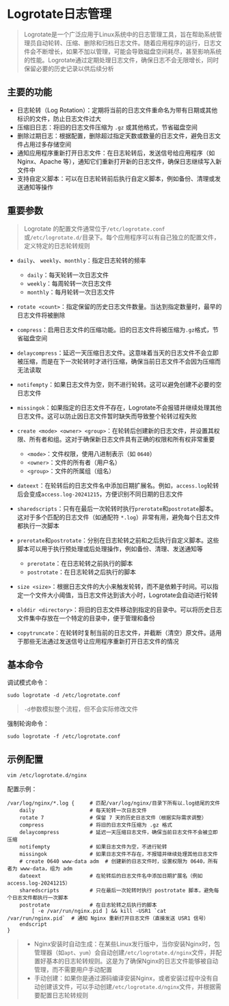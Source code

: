 # Logrotate日志管理

> Logrotate是一个广泛应用于Linux系统中的日志管理工具，旨在帮助系统管理员自动轮转、压缩、删除和归档日志文件。随着应用程序的运行，日志文件会不断增长，如果不加以管理，可能会导致磁盘空间耗尽，甚至影响系统的性能。Logrotate通过定期处理日志文件，确保日志不会无限增长，同时保留必要的历史记录以供后续分析

## 主要的功能

- 日志轮转（Log Rotation）：定期将当前的日志文件重命名为带有日期或其他标识的文件，防止日志文件过大
- 压缩旧日志：将旧的日志文件压缩为 `.gz` 或其他格式，节省磁盘空间
- 删除过期日志：根据配置，删除超过指定天数或数量的日志文件，避免日志文件占用过多存储空间
- 通知应用程序重新打开日志文件：在日志轮转后，发送信号给应用程序（如 Nginx、Apache 等），通知它们重新打开新的日志文件，确保日志继续写入新文件中
- 支持自定义脚本：可以在日志轮转前后执行自定义脚本，例如备份、清理或发送通知等操作

## 重要参数

> Logrotate 的配置文件通常位于`/etc/logrotate.conf`或`/etc/logrotate.d/`目录下。每个应用程序可以有自己独立的配置文件，定义特定的日志轮转规则

- `daily`、 `weekly`、`monthly`：指定日志轮转的频率
  - `daily`：每天轮转一次日志文件
  - `weekly`：每周轮转一次日志文件
  - `monthly`：每月轮转一次日志文件

- `rotate <count>`：指定保留的历史日志文件数量。当达到指定数量时，最早的日志文件将被删除

- `compress`：启用日志文件的压缩功能。旧的日志文件将被压缩为`.gz`格式，节省磁盘空间
- `delaycompress`：延迟一天压缩日志文件。这意味着当天的日志文件不会立即被压缩，而是在下一次轮转时才进行压缩，确保当前日志文件不会因为压缩而无法读取
- `notifempty`：如果日志文件为空，则不进行轮转。这可以避免创建不必要的空日志文件
- `missingok`：如果指定的日志文件不存在，Logrotate不会报错并继续处理其他日志文件。这可以防止因日志文件暂时缺失而导致整个轮转过程失败
- `create <mode> <owner> <group>`：在轮转后创建新的日志文件，并设置其权限、所有者和组。这对于确保新日志文件具有正确的权限和所有权非常重要
  - `<mode>`：文件权限，使用八进制表示（如 `0640`）
  - `<owner>`：文件的所有者（用户名）
  - `<group>`：文件的所属组（组名）
- `dateext`：在轮转后的日志文件名中添加日期扩展名。例如，`access.log`轮转后会变成`access.log-20241215`，方便识别不同日期的日志文件
- `sharedscripts`：只有在最后一次轮转时执行`prerotate`和`postrotate`脚本。这对于多个匹配的日志文件（如通配符 `*.log`）非常有用，避免每个日志文件都执行一次脚本
- `prerotate`和`postrotate`：分别在日志轮转之前和之后执行自定义脚本。这些脚本可以用于执行预处理或后处理操作，例如备份、清理、发送通知等
  - `prerotate`：在日志轮转之前执行的脚本
  - `postrotate`：在日志轮转之后执行的脚本
- `size <size>`：根据日志文件的大小来触发轮转，而不是依赖于时间。可以指定一个文件大小阈值，当日志文件达到该大小时，Logrotate会自动进行轮转
- `olddir <directory>`：将旧的日志文件移动到指定的目录中。可以将历史日志文件集中存放在一个特定的目录中，便于管理和备份
- `copytruncate`：在轮转时复制当前的日志文件，并截断（清空）原文件。适用于那些无法通过发送信号让应用程序重新打开日志文件的情况

## 基本命令

调试模式命令：

```
sudo logrotate -d /etc/logrotate.conf
```

> `-d`参数模拟整个流程，但不会实际修改文件

强制轮询命令：

```
sudo logrotate -f /etc/logrotate.conf
```

## 示例配置

```
vim /etc/logrotate.d/nginx
```

配置示例：

```
/var/log/nginx/*.log {     # 匹配/var/log/nginx/目录下所有以.log结尾的文件
    daily                  # 每天轮转一次日志文件
    rotate 7               # 保留 7 天的历史日志文件（根据实际需求调整）
    compress               # 将旧的日志文件压缩为 .gz 格式
    delaycompress          # 延迟一天压缩日志文件，确保当前日志文件不会被立即压缩
    notifempty             # 如果日志文件为空，不进行轮转
    missingok              # 如果日志文件不存在，不报错并继续处理其他日志文件
    # create 0640 www-data adm  # 创建新的日志文件时，设置权限为 0640，所有者为 www-data，组为 adm
    dateext                # 在轮转后的日志文件名中添加日期扩展名（例如 access.log-20241215）
    sharedscripts          # 只在最后一次轮转时执行 postrotate 脚本，避免每个日志文件都执行一次脚本
    postrotate             # 在日志轮转之后执行的脚本
        [ -e /var/run/nginx.pid ] && kill -USR1 `cat /var/run/nginx.pid`  # 通知 Nginx 重新打开日志文件（直接发送 USR1 信号）
    endscript
}
```

> - Nginx安装时自动生成：在某些Linux发行版中，当你安装Nginx时，包管理器（如`apt`、`yum`）会自动创建`/etc/logrotate.d/nginx`文件，并配置好基本的日志轮转规则。这是为了确保Nginx的日志文件能够被自动管理，而不需要用户手动配置
> - 手动创建：如果你是通过源码编译安装Nginx，或者安装过程中没有自动创建该文件，可以手动创建`/etc/logrotate.d/nginx`文件，并根据需要配置日志轮转规则